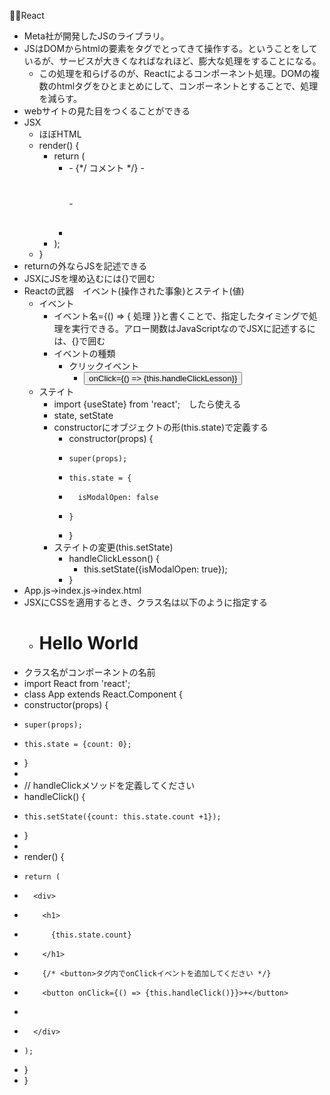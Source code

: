 🧑‍💻React
- Meta社が開発したJSのライブラリ。
- JSはDOMからhtmlの要素をタグでとってきて操作する。ということをしているが、サービスが大きくなればなれほど、膨大な処理をすることになる。
    - この処理を和らげるのが、Reactによるコンポーネント処理。DOMの複数のhtmlタグをひとまとめにして、コンポーネントとすることで、処理を減らす。
- webサイトの見た目をつくることができる
- JSX
    - ほぼHTML
    - render() {
        - return (
            - <div>
                - {*/    コメント   */}
                - <h1></h1>
                - <h2></h2>
            - </div>
        - );
    - }
- returnの外ならJSを記述できる
- JSXにJSを埋め込むには{}で囲む
- Reactの武器　イベント(操作された事象)とステイト(値)
    - イベント
        - イベント名={() => { 処理 }}と書くことで、指定したタイミングで処理を実行できる。アロー関数はJavaScriptなのでJSXに記述するには、{}で囲む
        - イベントの種類
            - クリックイベント
                - <button> onClick={() => {this.handleClickLesson}} </button>
    - ステイト
        - import {useState} from 'react';　したら使える
        - state, setState
        - constructorにオブジェクトの形(this.state)で定義する
            -   constructor(props) {
            -     super(props);
            -     this.state = {
            -       isModalOpen: false
            -     }
            -   }
        - ステイトの変更(this.setState)
            - handleClickLesson() {
                - this.setState({isModalOpen: true});
            - }
- App.js→index.js→index.html
- JSXにCSSを適用するとき、クラス名は以下のように指定する
    - <h1 className=“title”>Hello World</h1> 
- クラス名がコンポーネントの名前
- import React from 'react';
- class App extends React.Component {
-   constructor(props) {
-     super(props);
-     this.state = {count: 0};
-   }
-   
-   // handleClickメソッドを定義してください
-   handleClick() {
-     this.setState({count: this.state.count +1});
-   }
-   
-   render() {
-     return (
-       <div>
-         <h1>
-           {this.state.count}
-         </h1>
-         {/* <button>タグ内でonClickイベントを追加してください */}
-         <button onClick={() => {this.handleClick()}}>+</button>
-         
-       </div>
-     );
-   }
- }
